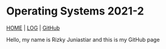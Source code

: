 # Operating Systems 2021-2 
[HOME](.) | [LOG](TXT/mylog.txt) | [GitHub](https://github.com/rizkyyjun/os212)

Hello, my name is Rizky Juniastiar and this is my GitHub page

